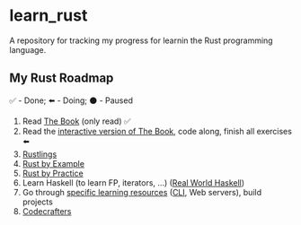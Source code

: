 # learn_rust
A repository for tracking my progress for learnin the Rust programming language.

## My Rust Roadmap
✅ - Done; ⬅️ - Doing; ⚫ - Paused
1. Read [The Book](https://doc.rust-lang.org/stable/book/) (only read) ✅
2. Read the [interactive version of The Book](https://rust-book.cs.brown.edu/), code along, finish all exercises ⬅️
3. [Rustlings](https://github.com/rust-lang/rustlings) 
4. [Rust by Example](https://doc.rust-lang.org/stable/rust-by-example/)
5. [Rust by Practice](https://practice.rs/why-exercise.html)
6. Learn Haskell (to learn FP, iterators, ...) ([Real World Haskell](https://www.amazon.de/Real-World-Haskell-Bryan-OSullivan/dp/0596514980))
7. Go through [specific learning resources](https://github.com/ctjhoa/rust-learning) ([CLI](https://rust-cli.github.io/book/), Web servers), build projects
8. [Codecrafters](https://app.codecrafters.io/tracks/rust)
